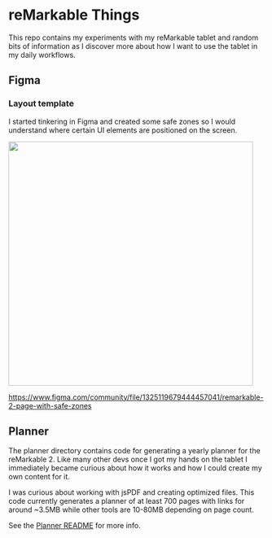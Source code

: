 # reMarkable Things

This repo contains my experiments with my reMarkable tablet
and random bits of information as I discover more about how I
want to use the tablet in my daily workflows.

## Figma

### Layout template

I started tinkering in Figma and created some safe zones so
I would understand where certain UI elements are positioned on the screen.

<a href="https://www.figma.com/community/file/1325119679444457041/remarkable-2-page-with-safe-zones" target="blank">
<img alt="" width="480" src="https://s3-alpha.figma.com/hub/file/4912549230/resized/1200x720/61644077-3515-4225-b57b-c2d266bf57bb-cover.png">
</a>

https://www.figma.com/community/file/1325119679444457041/remarkable-2-page-with-safe-zones

## Planner

The planner directory contains code for generating a yearly
planner for the reMarkable 2. Like many other devs once I got my
hands on the tablet I immediately became curious about how it works
and how I could create my own content for it.

I was curious about working with jsPDF and creating optimized files.
This code currently generates a planner of at least 700 pages with links
for around ~3.5MB while other tools are 10-80MB depending on page count.

See the [Planner README](planner/README.md) for more info.
